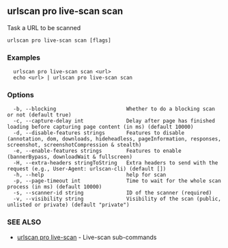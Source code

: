 ## urlscan pro live-scan scan

Task a URL to be scanned

```
urlscan pro live-scan scan [flags]
```

### Examples

```
  urlscan pro live-scan scan <url>
  echo <url> | urlscan pro live-scan scan
```

### Options

```
  -b, --blocking                       Whether to do a blocking scan or not (default true)
  -c, --capture-delay int              Delay after page has finished loading before capturing page content (in ms) (default 10000)
  -d, --disable-features strings       Features to disable (annotation, dom, downloads, hideheadless, pageInformation, responses, screenshot, screenshotCompression & stealth)
  -e, --enable-features strings        Features to enable (bannerBypass, downloadWait & fullscreen)
  -H, --extra-headers stringToString   Extra headers to send with the request (e.g., User-Agent: urlscan-cli) (default [])
  -h, --help                           help for scan
  -p, --page-timeout int               Time to wait for the whole scan process (in ms) (default 10000)
  -s, --scanner-id string              ID of the scanner (required)
  -v, --visibility string              Visibility of the scan (public, unlisted or private) (default "private")
```

### SEE ALSO

* [urlscan pro live-scan](urlscan_pro_live-scan.md)	 - Live-scan sub-commands

